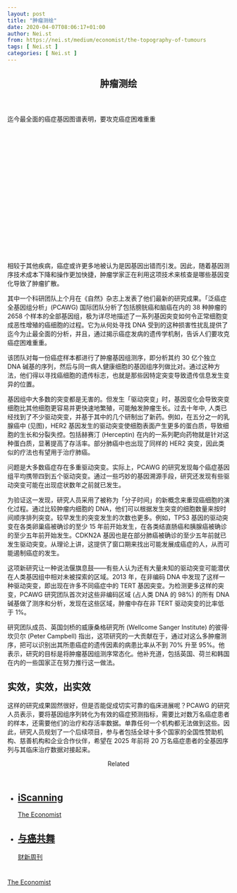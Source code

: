 ```yaml
---
layout: post
title: "肿瘤测绘"
date: 2020-04-07T08:06:17+01:00
author: Nei.st
from: https://nei.st/medium/economist/the-topography-of-tumours
tags: [ Nei.st ]
categories: [ Nei.st ]
---
```


<article class="post-18673 post type-post status-publish format-standard hentry category-economist" id="post-18673"> <header class="page-header medium Archives"><div class="page-header__image"></div><div class="page-header__content"><h1 class="page-title text-align-center">肿瘤测绘</h1></div> </header><div class="entry-content aesop-entry-content" id="post-18673-content"><link as="font" crossorigin="anonymous" href="//cdn.jsdelivr.net/gh/0nd1jyU39XQ/_/glyph/font-face/0uIzqoZjSuJfvSBnvgXTcApMtcVhMcpr.woff" rel="preload" type="font/woff"/><link as="font" crossorigin="anonymous" href="//cdn.jsdelivr.net/gh/0nd1jyU39XQ/_/glyph/font-face/1sTnSLZWDKucPX6SAk.woff" rel="preload" type="font/woff"/><p class="blog-post__description">迄今最全面的癌症基因图谱表明，要攻克癌症困难重重​​​</p><span id="more-18673"></span><div class="navigation__primary-inner"> <a class="economist__link-logo" href="//nei.st/medium/economist"></a></div><div class="container img component-image"><div class="aspectRatioPlaceholder" style="padding-bottom:56.25%;height: 0;"><div class="progressiveMedia" data-height="720" data-width="1280"> <img alt="" class="progressiveMedia-image" data-src="https://cdn.jsdelivr.net/gh/0nd1jyU39XQ/_/img/1/20200208_STP001.jpg" src="https://cdn.jsdelivr.net/gh/0nd1jyU39XQ/_/img/1/20200208_STP001.jpg"/></div></div></div><p>相较于其他疾病，癌症或许更多地被认为是因基因出错而引发。因此，随着基因测序技术成本下降和操作更加快捷，肿瘤学家正在利用这项技术来核查是哪些基因变化导致了肿瘤扩散。</p><p>其中一个科研团队上个月在《自然》杂志上发表了他们最新的研究成果。「泛癌症全基因组分析」(PCAWG) 国际团队分析了包括膀胱癌和脑癌在内的 38 种肿瘤的 2658 个样本的全部基因组，极为详尽地描述了一系列基因突变如何令正常细胞变成恶性增殖的癌细胞的过程。它为从何处寻找 DNA 受到的这种损害性扰乱提供了迄今为止最全面的分析，并且，通过揭示癌症发病的遗传学机制，告诉人们要攻克癌症困难重重。</p><p>该团队对每一份癌症样本都进行了肿瘤基因组测序，即分析其约 30 亿个独立 DNA 碱基的序列，然后与同一病人健康细胞的基因组序列做比对。通过这种方法，他们得以寻找癌细胞的遗传标志，也就是那些因特定突变导致遗传信息发生变异的位置。</p><p>基因组中大多数的突变都是无害的。但发生「驱动突变」时，基因变化会导致突变细胞比其他细胞更容易并更快速地繁殖，可能触发肿瘤生长。过去十年中, 人类已经找到了不少驱动突变，并基于其中的几个研制出了新药。例如，在五分之一的乳腺癌中 (见图)，HER2 基因发生的驱动突变使细胞表面产生更多的蛋白质，导致细胞的生长和分裂失控。包括赫赛汀 (Herceptin) 在内的一系列靶向药物就是针对这种蛋白质，显著提高了存活率。部分肺癌中也出现了同样的 HER2 突变，因此类似的疗法也有望用于治疗肺癌。</p><p>问题是大多数癌症存在多重驱动突变。实际上，PCAWG 的研究发现每个癌症基因组平均携带四到五个驱动突变。通过一些巧妙的基因溯源手段，研究还发现有些驱动突变可能在出现症状数年之前就已发生。</p><div class="code-block code-block-1" style="margin: 8px 0; clear: both;"><div class="container ads_KbHEVhh8Rw"><div class="card card--blog post-sidebar"><div class="card-body"><div class="logo_ngcontent-kty-0"> </div><div class="iframe-blocker U6XAMK63Vh00WqvF2BacIQ"><div class="background-h60B"> </div><div class="WumZiPCS4MeMw4pxQ">  </div></div></div><div class="card-footer"><div class="card-footer-wrapper" layout="row bottom-left"></div></div></div></div></div><p>为验证这一发现，研究人员采用了被称为「分子时间」的新概念来重现癌细胞的演化过程。通过比较肿瘤内细胞的 DNA，他们可以根据发生突变的细胞数量来按时间顺序排列突变。较早发生的突变发生的次数也更多。例如，TP53 基因的驱动突变在各类卵巢癌被确诊的至少 15 年前开始发生，在各类结直肠癌和胰腺癌被确诊的至少五年前开始发生。CDKN2A 基因也是在部分肺癌被确诊的至少五年前就已发生驱动突变。从理论上讲，这提供了窗口期来找出可能发展成癌症的人，从而可能遏制癌症的发生。</p><p>这项新研究让一种说法偃旗息鼓——有些人认为还有大量未知的驱动突变可能潜伏在人类基因组中相对未被探索的区域。2013 年，在非编码 DNA 中发现了这样一种驱动突变，即出现在许多不同癌症中的 TERT 基因突变。为检测更多这样的突变，PCAWG 研究团队首次对这些非编码区域 (占人类 DNA 的 98%) 的所有 DNA 碱基做了测序和分析，发现在这些区域，肿瘤中存在非 TERT 驱动突变的比率低于 1%。</p><p>研究团队成员、英国剑桥的威康桑格研究所 (Wellcome Sanger Institute) 的彼得·坎贝尔 (Peter Campbell) 指出，这项研究的一大贡献在于，通过对这么多肿瘤测序，把可以识别出其所患癌症的遗传因素的病患比率从不到 70% 升至 95%。他表示，研究的目标是将肿瘤基因组测序常态化。他补充道，包括英国、荷兰和韩国在内的一些国家正在努力推行这一做法。</p><h2>实效，实效，出实效</h2><p>这样的研究成果固然很好，但是否能促成切实可靠的临床进展呢？PCAWG 的研究人员表示，要将基因组序列转化为有效的癌症预测指标，需要比对数万名癌症患者的样本，还需要他们的治疗和存活率数据。单靠任何一个机构都无法做到这些。因此，研究人员规划了一个后续项目，参与者包括全球十多个国家的全国性赞助机构、慈善机构和企业合作伙伴，希望在 2025 年前将 20 万名癌症患者的全基因序列与其临床治疗数据对接起来。</p><section class="jsx-1092709871 collection"> <header class="jsx-1092709871 container"> <span class="jsx-65431776 text-icon text-right size-md spacing-xxtight weight-medium"> <span class="jsx-65431776 text"><span class="jsx-1092709871">Related</span></span></span> </header><ul class="jsx-1092709871 collection-list"><li class="jsx-1092709871"> <section class="jsx-2013367371 container"><div class="jsx-2013367371 content no-cover type-collection"><div class="jsx-2013367371 left"> <a class="jsx-2013367371" href="https://nei.st/medium/economist/iscanning"><h2 class="jsx-2996311878 sidebar">iScanning</h2></a> <footer class="jsx-2917334530 actions"><div class="jsx-2917334530 left"> <span class="jsx-2917334530 space-right"> <section class="jsx-1911640393"> <a class="jsx-1911640393 container text-normal spacing-xtight text-small" href="https://nei.st/medium/economist"><div aria-hidden="true" class="jsx-2557283682 avatar xxsmall" style="background-color: rgb(227, 18, 11)"></div><span class="jsx-1911640393 name">The Economist</span></a> </section></span></div> </footer></div></div> </section></li><li class="jsx-1092709871"> <section class="jsx-2013367371 container"><div class="jsx-2013367371 content no-cover type-collection"><div class="jsx-2013367371 left"> <a class="jsx-2013367371" href="https://nei.st/medium/caixin/cw881g"><h2 class="jsx-2996311878 sidebar">与癌共舞</h2></a> <footer class="jsx-2917334530 actions"><div class="jsx-2917334530 left"> <span class="jsx-2917334530 space-right"> <section class="jsx-1911640393"> <a class="jsx-1911640393 container text-normal spacing-xtight text-small" href="https://nei.st/medium/caixin"><div aria-hidden="true" class="jsx-2557283682 avatar xxsmall" style="background-color: #1f286f"></div><span class="jsx-1911640393 name">财新周刊</span></a> </section></span></div> </footer></div></div> </section></li></ul> </section><div class="container ag ah"><div class="fe n el"><a class="dt du bn bo bp bq br bs bt bu dv dw bx by dx dy" href="https://nei.st/medium/economist?source=https://www.economist.com/science-and-technology/2020/02/08/scientists-reveal-the-most-extensive-genetic-map-of-cancers-ever-made" rel="noopener noreferrer nofollow"><div class="c ff fg ag ah fh el fi fj ce fk fl fm fn fo fp fq fr fs ft fu"><div class="bs em en eo ep eq fv ah fw fg ag bm eu fx q fy fz p ac"></div></div></a></div></div><div class="code-block code-block-2" style="margin: 8px 0; clear: both;"> <br/><div class="container ads_KbHEVhh8Rw"><div class="card card--blog post-sidebar"><div class="card-body"><div class="logo_ngcontent-kty-0"> </div><div class="iframe-blocker U6XAMK63Vh00WqvF2BacIQ"><div class="background-h60B"> </div><div class="WumZiPCS4MeMw4pxQ">  </div></div></div><div class="card-footer"><div class="card-footer-wrapper" layout="row bottom-left"></div></div></div></div></div></div> <footer class="entry-footer"><div class="categories icon-link"><a href="https://nei.st/category/medium/economist" rel="category tag">The Economist</a></div> </footer> </article>
